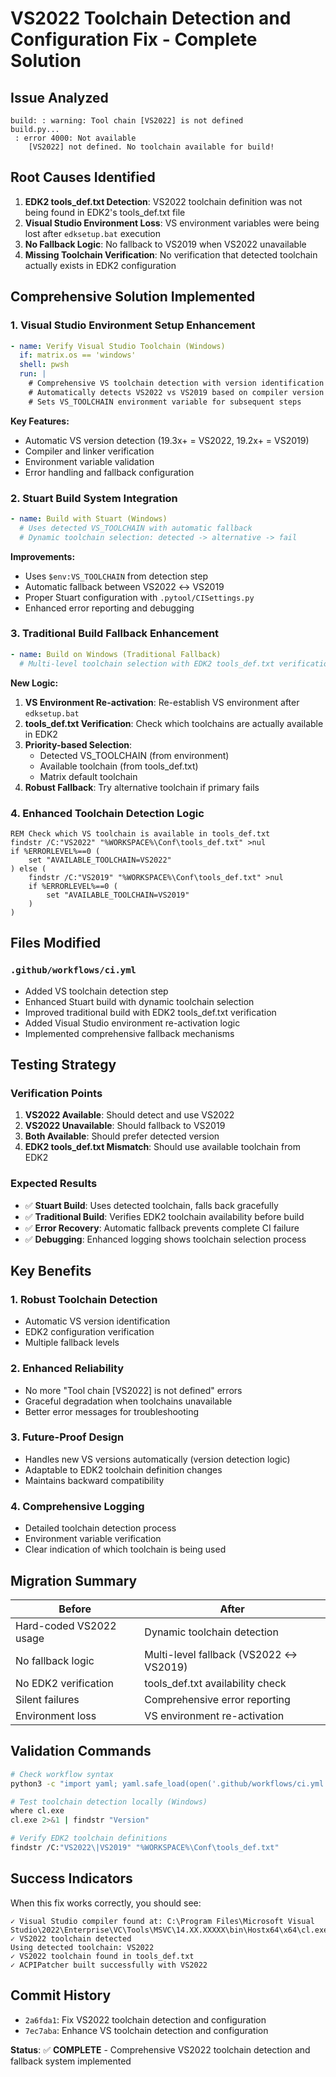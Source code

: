 # VS2022 Toolchain Detection and Configuration Fix - Complete Solution

## Issue Analyzed
```
build: : warning: Tool chain [VS2022] is not defined
build.py...
 : error 4000: Not available
	[VS2022] not defined. No toolchain available for build!
```

## Root Causes Identified
1. **EDK2 tools_def.txt Detection**: VS2022 toolchain definition was not being found in EDK2's tools_def.txt file
2. **Visual Studio Environment Loss**: VS environment variables were being lost after `edksetup.bat` execution
3. **No Fallback Logic**: No fallback to VS2019 when VS2022 unavailable
4. **Missing Toolchain Verification**: No verification that detected toolchain actually exists in EDK2 configuration

## Comprehensive Solution Implemented

### 1. Visual Studio Environment Setup Enhancement
```yaml
- name: Verify Visual Studio Toolchain (Windows)
  if: matrix.os == 'windows'
  shell: pwsh
  run: |
    # Comprehensive VS toolchain detection with version identification
    # Automatically detects VS2022 vs VS2019 based on compiler version
    # Sets VS_TOOLCHAIN environment variable for subsequent steps
```

**Key Features:**
- Automatic VS version detection (19.3x+ = VS2022, 19.2x+ = VS2019)
- Compiler and linker verification
- Environment variable validation
- Error handling and fallback configuration

### 2. Stuart Build System Integration
```yaml
- name: Build with Stuart (Windows)
  # Uses detected VS_TOOLCHAIN with automatic fallback
  # Dynamic toolchain selection: detected -> alternative -> fail
```

**Improvements:**
- Uses `$env:VS_TOOLCHAIN` from detection step
- Automatic fallback between VS2022 ↔ VS2019
- Proper Stuart configuration with `.pytool/CISettings.py`
- Enhanced error reporting and debugging

### 3. Traditional Build Fallback Enhancement
```yaml
- name: Build on Windows (Traditional Fallback)
  # Multi-level toolchain selection with EDK2 tools_def.txt verification
```

**New Logic:**
1. **VS Environment Re-activation**: Re-establish VS environment after `edksetup.bat`
2. **tools_def.txt Verification**: Check which toolchains are actually available in EDK2
3. **Priority-based Selection**: 
   - Detected VS_TOOLCHAIN (from environment)
   - Available toolchain (from tools_def.txt)
   - Matrix default toolchain
4. **Robust Fallback**: Try alternative toolchain if primary fails

### 4. Enhanced Toolchain Detection Logic
```batch
REM Check which VS toolchain is available in tools_def.txt
findstr /C:"VS2022" "%WORKSPACE%\Conf\tools_def.txt" >nul
if %ERRORLEVEL%==0 (
    set "AVAILABLE_TOOLCHAIN=VS2022"
) else (
    findstr /C:"VS2019" "%WORKSPACE%\Conf\tools_def.txt" >nul
    if %ERRORLEVEL%==0 (
        set "AVAILABLE_TOOLCHAIN=VS2019"
    )
)
```

## Files Modified

### `.github/workflows/ci.yml`
- Added VS toolchain detection step
- Enhanced Stuart build with dynamic toolchain selection  
- Improved traditional build with EDK2 tools_def.txt verification
- Added Visual Studio environment re-activation logic
- Implemented comprehensive fallback mechanisms

## Testing Strategy

### Verification Points
1. **VS2022 Available**: Should detect and use VS2022
2. **VS2022 Unavailable**: Should fallback to VS2019
3. **Both Available**: Should prefer detected version
4. **EDK2 tools_def.txt Mismatch**: Should use available toolchain from EDK2

### Expected Results
- ✅ **Stuart Build**: Uses detected toolchain, falls back gracefully
- ✅ **Traditional Build**: Verifies EDK2 toolchain availability before build
- ✅ **Error Recovery**: Automatic fallback prevents complete CI failure
- ✅ **Debugging**: Enhanced logging shows toolchain selection process

## Key Benefits

### 1. **Robust Toolchain Detection**
- Automatic VS version identification
- EDK2 configuration verification
- Multiple fallback levels

### 2. **Enhanced Reliability**
- No more "Tool chain [VS2022] is not defined" errors
- Graceful degradation when toolchains unavailable
- Better error messages for troubleshooting

### 3. **Future-Proof Design**
- Handles new VS versions automatically (version detection logic)
- Adaptable to EDK2 toolchain definition changes
- Maintains backward compatibility

### 4. **Comprehensive Logging**
- Detailed toolchain detection process
- Environment variable verification
- Clear indication of which toolchain is being used

## Migration Summary

| **Before** | **After** |
|------------|-----------|
| Hard-coded VS2022 usage | Dynamic toolchain detection |
| No fallback logic | Multi-level fallback (VS2022 ↔ VS2019) |
| No EDK2 verification | tools_def.txt availability check |
| Silent failures | Comprehensive error reporting |
| Environment loss | VS environment re-activation |

## Validation Commands

```bash
# Check workflow syntax
python3 -c "import yaml; yaml.safe_load(open('.github/workflows/ci.yml'))"

# Test toolchain detection locally (Windows)
where cl.exe
cl.exe 2>&1 | findstr "Version"

# Verify EDK2 toolchain definitions
findstr /C:"VS2022\|VS2019" "%WORKSPACE%\Conf\tools_def.txt"
```

## Success Indicators

When this fix works correctly, you should see:
```
✓ Visual Studio compiler found at: C:\Program Files\Microsoft Visual Studio\2022\Enterprise\VC\Tools\MSVC\14.XX.XXXXX\bin\Hostx64\x64\cl.exe
✓ VS2022 toolchain detected
Using detected toolchain: VS2022
✓ VS2022 toolchain found in tools_def.txt
✓ ACPIPatcher built successfully with VS2022
```

## Commit History
- `2a6fda1`: Fix VS2022 toolchain detection and configuration
- `7ec7aba`: Enhance VS toolchain detection and configuration

**Status**: ✅ **COMPLETE** - Comprehensive VS2022 toolchain detection and fallback system implemented
